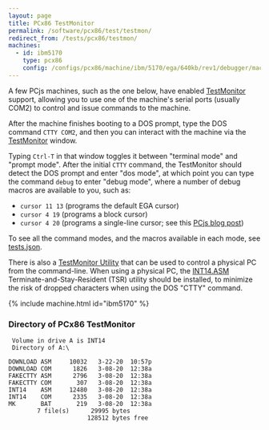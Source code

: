 ```yaml
---
layout: page
title: PCx86 TestMonitor
permalink: /software/pcx86/test/testmon/
redirect_from: /tests/pcx86/testmon/
machines:
  - id: ibm5170
    type: pcx86
    config: /configs/pcx86/machine/ibm/5170/ega/640kb/rev1/debugger/machine.xml
---
```


A few PCjs machines, such as the one below, have enabled [TestMonitor](/machines/pcx86/lib/testmon.js) support,
allowing you to use one of the machine's serial ports (usually COM2) to control and issue commands to the machine.

After the machine finishes booting to a DOS prompt, type the DOS command `CTTY COM2`, and then you can interact with
the machine via the [TestMonitor](/machines/pcx86/lib/testctl.js) window.

Typing `Ctrl-T` in that window toggles it between "terminal mode" and "prompt mode".  After the initial `CTTY` command,
the TestMonitor should detect the DOS prompt and enter "dos mode", at which point you can type the command `debug` to
enter "debug mode", where a number of debug macros are available to you, such as:

- `cursor 11 13` (programs the default EGA cursor)
- `cursor 4 19` (programs a block cursor)
- `cursor 4 20` (programs a single-line cursor; see this [PCjs blog post](/blog/2018/03/20/#cursor-wrap-around))

To see all the command modes, and the macros available in each mode, see [tests.json](/software/pcx86/test/testmon/tests.json). 

There is also a [TestMonitor Utility](/software/pcx86/test/testmon/testmon.js) that can be used to control a physical PC
from the command-line.  When using a physical PC, the [INT14.ASM](int14/) Terminate-and-Stay-Resident (TSR) utility
should be installed, to minimize the risk of dropped characters when using the DOS "CTTY" command.

{% include machine.html id="ibm5170" %}

### Directory of PCx86 TestMonitor

     Volume in drive A is INT14
     Directory of A:\

    DOWNLOAD ASM     10032   3-22-20  10:57p
    DOWNLOAD COM      1826   3-08-20  12:38a
    FAKECTTY ASM      2796   3-08-20  12:38a
    FAKECTTY COM       307   3-08-20  12:38a
    INT14    ASM     12480   3-08-20  12:38a
    INT14    COM      2335   3-08-20  12:38a
    MK       BAT       219   3-08-20  12:38a
            7 file(s)      29995 bytes
                          128512 bytes free
